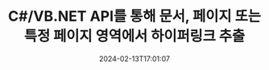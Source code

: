 ---
############################# Static ############################
layout: "auto-gen-parser"
date: 2024-02-13T17:01:07
draft: false
otherformats: odt one otp ott pdf pps ppsx ppt pptx rtf tex vdx vsdm vsdx vssm vssx
ext: xlsb

############################# Head ############################
head_title: ".NET 문서, 페이지 또는 페이지 영역에서 하이퍼링크를 구문 분석 및 추출하는 API"
head_description: "GroupDocs.Parser .NET API는 소프트웨어 프로그래머가 PDF, DOCX, XLSX, CSV, PPTX, EML, MSG, EPUB의 문서, 페이지 또는 페이지 영역에서 하이퍼링크를 추출할 수 있도록 합니다. 그리고 더 많은 것."

############################# Header ############################
title: "C#/VB.NET API를 통해 문서, 페이지 또는 특정 페이지 영역에서 하이퍼링크 추출"
description: "GroupDocs.Parser .NET API를 사용하면 소프트웨어 개발자가 PDF, DOC, DOCX, PPT, PPTX, EML, MSG의 문서, 페이지 또는 페이지 영역에서 하이퍼링크를 구문 분석하고 추출할 수 있습니다. , XLS, XLSX, CSV, ODT, RTF, EPUB 및 기타 많은 문서."
bg_image: "https://cms.admin.containerize.com/templates/aspose/App_Themes/V3/images/bg/header1.png"
bg_overlay: false
button:
    enable: true
    icon: "fas fa-arrow-down"
    label: "무료 평가판 다운로드"
    link: "https://downloads.groupdocs.com/parser/net"

############################# SubMenu ############################
submenu:
    enable: true

    left:
        img_alt: "GroupDocs.Parser for .NET"
        image: "https://cms.admin.containerize.com/templates/groupdocs/images/product-logos/90x90-noborder/groupdocs-parser-net.png"
        product: "GroupDocs.Parser"
        platform: ".NET"

    middle:
        button:

            # button loop
            - link: "https://apireference.groupdocs.com/parser/net"
              text: "API 참조"

            # button loop
            - link: "https://github.com/groupdocs-parser"
              text: "코드 예제"

            # button loop
            - link: "https://products.groupdocs.app/parser/family"
              text: "라이브 데모"

            # button loop
            - link: "https://purchase.groupdocs.com/pricing/parser/net"
              text: "가격"

    right:
        link_download: "https://downloads.groupdocs.com/parser"
        link_learn: "https://docs.groupdocs.com/parser/net"
        link_buy: "https://purchase.groupdocs.com"

############################# About ############################
about:
    enable: true
    title: ".NET API를 통해 XLSB 문서에서 하이퍼링크를 구문 분석하고 추출하는 방법은 무엇입니까?"
    content: |
        하이퍼링크는 전체 문서 또는 문서 내의 특정 부분을 가리키는 텍스트나 이미지 또는 아이콘입니다. 하이퍼링크를 사용하면 사용자가 웹 페이지나 문서로 이동할 수 있습니다. 문서에서 하이퍼링크를 추출하여 외부 문서나 웹 페이지에 접근하기 위해 사용하는 경우가 많습니다. GroupDocs.Parser for .NET는 텍스트 및 메타데이터 추출 솔루션을 구현하기 위한 완벽한 기능을 제공하는 매력적인 문서 텍스트 추출 API입니다. PDF, 이메일, 전자책, Microsoft Office 형식에서 텍스트 및 하이퍼링크 추출을 지원합니다: Word (DOC, DOCX), PowerPoint (PPT, PPTX), Excel ( XLS, XLSX), LibreOffice 형식 등. 문서 구문 분석, 일반 및 구조화된 텍스트 추출, 키워드로 텍스트 검색, 메타데이터 또는 이미지 추출, 컨테이너 및 첨부 파일 등을 위한 몇 가지 고급 기능을 지원합니다.
        
        

############################# Steps ############################
steps:
    enable: true
    title_left: ".NET의 XLSB에서 하이퍼링크 추출"
    content_left: |
        [GroupDocs.Parser for .NET](/ko/parser/net/)를 사용하면 C# 개발자가 몇 가지 간단한 단계를 구현하여 XLSB 파일에서 하이퍼링크를 쉽게 추출할 수 있습니다.
        
        * 초기 문서에 대한 [파서](https://reference.groupdocs.com/net/parser/groupdocs.parser/parser) 개체를 인스턴스화합니다.
        * 문서가 하이퍼링크 추출을 지원하는지 확인하십시오.
        * [GetHyperlinks](https://reference.groupdocs.com/parser/net/groupdocs.parser/parser/methods/gethyperlinks) 메서드를 호출하고 [PageHyperlinkArea](https://reference.groupdocs.com/parser/net/groupdocs.parser.data/pagehyperlinkarea) 개체;
        * 컬렉션을 반복하고 하이퍼링크 텍스트와 URL을 가져옵니다.

    title_right: "하이퍼링크 추출에 대해 자세히 알아보기"
    content_right: |
        * <a href="https://docs.groupdocs.com/parser/net/extract-hyperlinks-from-document/">문서에서 하이퍼링크를 추출하는 방법</a>
        * <a href="https://docs.groupdocs.com/parser/net/extract-hyperlinks-from-document-page/">문서 페이지에서 하이퍼링크를 추출하는 방법</a>
        * <a href="https://docs.groupdocs.com/parser/net/extract-hyperlinks-from-document-page-area/">문서 페이지 영역에서 하이퍼링크를 추출하는 방법</a>
    
    code: |
     {{% parser/additional-styles %}}
     {{< parser/code-parser title="C# 예제 코드를 사용하여 XLSB 파일에서 하이퍼링크를 추출하는 방법">}}

        ```csharp    
        // GroupDocs.Parser API를 사용하여 XLSB 파일에서 하이퍼링크 추출
        // Parser 클래스의 인스턴스 생성
        using (Parser parser = new Parser(filePath)) {
            // 문서가 하이퍼링크 추출을 지원하는지 확인
            if (!parser.Features.Hyperlinks) {
                Console.WriteLine("문서가 하이퍼링크 추출을 지원하지 않습니다.");
                return;
            }
            // 문서에서 하이퍼링크 추출
            IEnumerable<PageHyperlinkArea> hyperlinks = parser.GetHyperlinks();
            // 하이퍼링크 반복
            foreach (PageHyperlinkArea h in hyperlinks) {
                // 하이퍼링크 텍스트 인쇄
                Console.WriteLine(h.Text);
                // 하이퍼링크 URL 인쇄
                Console.WriteLine(h.Url);
                Console.WriteLine();
            }
        }
        ```
     {{< /parser/code-parser >}}

############################# More ############################
more:
    enable: true
    title_left: "시스템 요구 사항"
    content_left: |
        GroupDocs.Parser for .NET API는 모든 주요 플랫폼 및 운영 체제에서 지원됩니다. 아래 코드를 실행하기 전에 시스템에 다음 필수 구성 요소가 설치되어 있는지 확인하십시오.
        
        * 운영 체제: Microsoft Windows, Linux, MacOS
        * 개발 환경: Microsoft Visual Studio, Xamarin, MonoDevelop
        * 프레임워크
        * [Nuget](https://www.nuget.org/packages/groupdocs.parser)에서 GroupDocs.Parser for .NET의 최신 버전을 다운로드하세요.

    title_right: "GroupDocs.Parser for .NET를 사용하는 이유"
    content_right: |
        * 지원되는 모든 문서에서 일반 텍스트 추출 지원    
        * 사용자 정의 템플릿을 통한 문서 분석    
        * 구조화된 텍스트 추출을 완벽하게 지원    
        * 키워드 및 정규 표현식을 통한 텍스트 검색    
        * 형식이 지정된 텍스트, 메타데이터, 이미지, 컨테이너 및 첨부 파일 추출    
        * 지원되는 일부 문서 형식의 목차 추출    
        * PDF 문서에서 양식 데이터 구문 분석    
        * 문서에서 하이퍼링크 추출   
        
############################# About Formats ############################
about_formats:
    enable: true

############################# More Formats ############################
more_formats:
    enable: true
    title: "다른 문서 형식에서 하이퍼링크 추출"
    content: |
        .NET 파일 형식 및 이미지에 대한 문서 구문 분석 및 하이퍼링크 추출 API. 아래에 설명된 대로 널리 사용되는 일부 파일 형식에 대한 데이터를 추출합니다.

############################# Back to top ###############################
back_to_top:
    enable: true
---